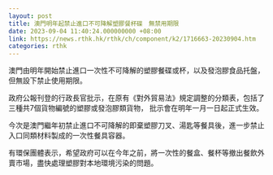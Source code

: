 ```yaml
---
layout: post
title: 澳門明年起禁止進口不可降解塑膠餐杯碟　無禁用期限
date: 2023-09-04 11:40:24.000000000 +08:00
link: https://news.rthk.hk/rthk/ch/component/k2/1716663-20230904.htm
categories: rthk
---
```


澳門由明年開始禁止進口一次性不可降解的塑膠餐碟或杯，以及發泡膠食品托盤，但無設下禁止使用期限。

政府公報刊登的行政長官批示，在原有《對外貿易法》規定調整的分類表，包括了三種共7個貨物編號的塑膠或發泡膠類貨物， 批示會在明年一月一日起正式生效。

今次是澳門繼年初禁止進口不可降解的即棄塑膠刀叉、湯匙等餐具後，進一步禁止入口同類材料製成的一次性餐具容器。

有環保團體表示，希望政府可以在今年之前，將一次性的餐盒、餐杯等撤出餐飲外賣市場，盡快處理塑膠對本地環境污染的問題。
